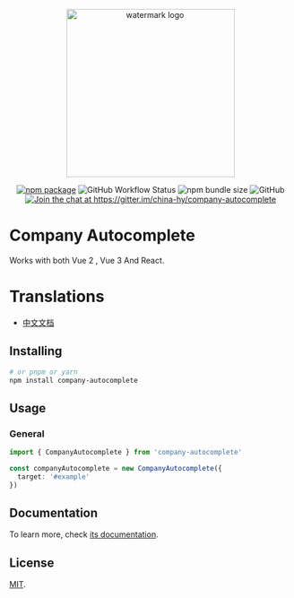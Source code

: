 <p align="center">
  <a href="https://zhensherlock.github.io/company-autocomplete/" target="_blank" rel="noopener noreferrer">
    <img width="300" src="https://zhensherlock.github.io/company-autocomplete/hero-image.png" alt="watermark logo">
  </a>
</p>
<p align="center">
  <a href="https://npmjs.com/package/company-autocomplete"><img src="https://badgen.net/npm/v/company-autocomplete" alt="npm package"></a>
  <img alt="GitHub Workflow Status" src="https://img.shields.io/github/actions/workflow/status/zhensherlock/company-autocomplete/deploy.yml?branch=main">
  <img alt="npm bundle size" src="https://img.shields.io/bundlephobia/minzip/company-autocomplete">
  <img alt="GitHub" src="https://img.shields.io/github/license/zhensherlock/company-autocomplete">
  <a href="https://gitter.im/china-hy/company-autocomplete?utm_source=badge&utm_medium=badge&utm_campaign=pr-badge&utm_content=badge"><img src="https://badges.gitter.im/china-hy/company-autocomplete.svg" alt="Join the chat at https://gitter.im/china-hy/company-autocomplete"></a>
</p>

# Company Autocomplete

Works with both Vue 2 , Vue 3 And React.

# Translations

* [中文文档](README_zh.md)

## Installing

```bash
# or pnpm or yarn
npm install company-autocomplete
```

## Usage

### General

```ts
import { CompanyAutocomplete } from 'company-autocomplete'

const companyAutocomplete = new CompanyAutocomplete({
  target: '#example'
})
```

## Documentation

To learn more, check [its documentation](https://zhensherlock.github.io/company-autocomplete).

## License

[MIT](LICENSE).
